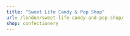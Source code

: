 ```yaml
---
title: "Sweet Life Candy & Pop Shop"
url: /london/sweet-life-candy-and-pop-shop/
shop: confectionery
---
```

